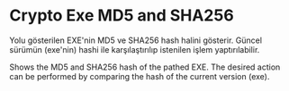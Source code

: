 # Crypto Exe MD5 and SHA256
Yolu gösterilen EXE'nin MD5 ve SHA256 hash halini gösterir. Güncel sürümün (exe'nin) hashi ile karşılaştırılıp istenilen işlem yaptırılabilir.

Shows the MD5 and SHA256 hash of the pathed EXE. The desired action can be performed by comparing the hash of the current version (exe).
